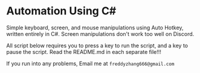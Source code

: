 # Automation Using C#

Simple keyboard, screen, and mouse manipulations using Auto Hotkey, written entirely in C#. Screen manipulations don't work too well on Discord.

All script below requires you to press a key to run the script, and a key to pause the script. Read the README.md in each separate file!!!

If you run into any problems, Email me at `freddyzhang666@gmail.com`
